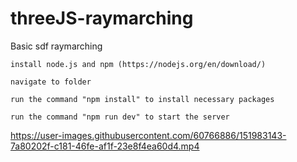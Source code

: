 # threeJS-raymarching

Basic sdf raymarching
```
install node.js and npm (https://nodejs.org/en/download/)

navigate to folder

run the command "npm install" to install necessary packages

run the command "npm run dev" to start the server
```


https://user-images.githubusercontent.com/60766886/151983143-7a80202f-c181-46fe-af1f-23e8f4ea60d4.mp4

